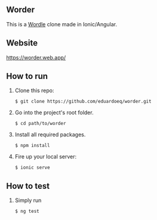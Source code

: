 ## Worder

This is a [Wordle](https://www.nytimes.com/games/wordle/index.html) clone made in Ionic/Angular.

## Website
https://worder.web.app/


## How to run
1. Clone this repo:

    `$ git clone https://github.com/eduardoeq/worder.git`

1. Go into the project's root folder.

    `$ cd path/to/worder`
2. Install all required packages.

    `$ npm install`

3. Fire up your local server:

    `$ ionic serve`

## How to test
1. Simply run 

    `$ ng test`